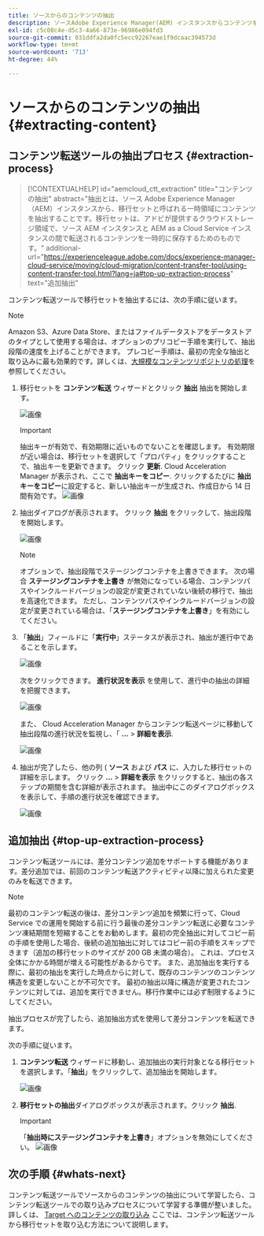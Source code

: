 ```yaml
---
title: ソースからのコンテンツの抽出
description: ソースAdobe Experience Manager(AEM) インスタンスからコンテンツを抽出し、後でCloud ServiceAEMインスタンスに転送する方法を説明します。
exl-id: c5c08c4e-d5c3-4a66-873e-96986e094fd3
source-git-commit: 031ddfa2da0fc5ecc92267eae1f9dcaac394573d
workflow-type: tm+mt
source-wordcount: '713'
ht-degree: 44%

---
```


# ソースからのコンテンツの抽出 {#extracting-content}

## コンテンツ転送ツールの抽出プロセス {#extraction-process}

>[!CONTEXTUALHELP]
>id="aemcloud_ctt_extraction"
>title="コンテンツの抽出"
>abstract="抽出とは、ソース Adobe Experience Manager（AEM）インスタンスから、移行セットと呼ばれる一時領域にコンテンツを抽出することです。移行セットは、アドビが提供するクラウドストレージ領域で、ソース AEM インスタンスと AEM as a Cloud Service インスタンスの間で転送されるコンテンツを一時的に保存するためのものです。"
>additional-url="https://experienceleague.adobe.com/docs/experience-manager-cloud-service/moving/cloud-migration/content-transfer-tool/using-content-transfer-tool.html?lang=ja#top-up-extraction-process" text="追加抽出"


コンテンツ転送ツールで移行セットを抽出するには、次の手順に従います。

>[!NOTE]
>Amazon S3、Azure Data Store、またはファイルデータストアをデータストアのタイプとして使用する場合は、オプションのプリコピー手順を実行して、抽出段階の速度を上げることができます。 プレコピー手順は、最初の完全な抽出と取り込みに最も効果的です。詳しくは、[大規模なコンテンツリポジトリの処理](/help/journey-migration/content-transfer-tool/using-content-transfer-tool/handling-large-content-repositories.md)を参照してください。

1. 移行セットを **コンテンツ転送** ウィザードとクリック **抽出** 抽出を開始します。

   ![画像](/help/journey-migration/content-transfer-tool/assets-ctt/cttcam12.png)

   >[!IMPORTANT]
   >
   >抽出キーが有効で、有効期限に近いものでないことを確認します。 有効期限が近い場合は、移行セットを選択して「プロパティ」をクリックすることで、抽出キーを更新できます。 クリック **更新**. Cloud Acceleration Manager が表示され、ここで **抽出キーをコピー**. クリックするたびに **抽出キーをコピー**に設定すると、新しい抽出キーが生成され、作成日から 14 日間有効です。
   >![画像](/help/journey-migration/content-transfer-tool/assets-ctt/cttcam13.png)

1. 抽出ダイアログが表示されます。 クリック **抽出** をクリックして、抽出段階を開始します。

   ![画像](/help/journey-migration/content-transfer-tool/assets-ctt/cttcam14b.png)

   >[!NOTE]
   >オプションで、抽出段階でステージングコンテナを上書きできます。 次の場合 **ステージングコンテナを上書き** が無効になっている場合、コンテンツパスやインクルードバージョンの設定が変更されていない後続の移行で、抽出を高速化できます。 ただし、コンテンツパスやインクルードバージョンの設定が変更されている場合は、「**ステージングコンテナを上書き**」を有効にしてください。

1. 「**抽出**」フィールドに「**実行中**」ステータスが表示され、抽出が進行中であることを示します。

   ![画像](/help/journey-migration/content-transfer-tool/assets-ctt/cttcam15.png)

   次をクリックできます。 **進行状況を表示** を使用して、進行中の抽出の詳細を把握できます。

   ![画像](/help/journey-migration/content-transfer-tool/assets-ctt/cttcam16.png)

   また、 Cloud Acceleration Manager からコンテンツ転送ページに移動して抽出段階の進行状況を監視し、「 **...** > **詳細を表示**.

   ![画像](/help/journey-migration/content-transfer-tool/assets-ctt/cttcam17.png)

1. 抽出が完了したら、他の列 ( **ソース** および **パス** に、入力した移行セットの詳細を示します。 クリック **...** > **詳細を表示** をクリックすると、抽出の各ステップの期間を含む詳細が表示されます。 抽出中にこのダイアログボックスを表示して、手順の進行状況を確認できます。

   ![画像](/help/journey-migration/content-transfer-tool/assets-ctt/cttcam18b.png)


## 追加抽出 {#top-up-extraction-process}

コンテンツ転送ツールには、差分コンテンツ追加をサポートする機能があります。差分追加では、前回のコンテンツ転送アクティビティ以降に加えられた変更のみを転送できます。

>[!NOTE]
>最初のコンテンツ転送の後は、差分コンテンツ追加を頻繁に行って、Cloud Service での運用を開始する前に行う最後の差分コンテンツ転送に必要なコンテンツ凍結期間を短縮することをお勧めします。最初の完全抽出に対してコピー前の手順を使用した場合、後続の追加抽出に対してはコピー前の手順をスキップできます（追加の移行セットのサイズが 200 GB 未満の場合）。 これは、プロセス全体にかかる時間が増える可能性があるからです。
>また、追加抽出を実行する際に、最初の抽出を実行した時点からに対して、既存のコンテンツのコンテンツ構造を変更しないことが不可欠です。 最初の抽出以降に構造が変更されたコンテンツに対しては、追加を実行できません。移行作業中には必ず制限するようにしてください。

抽出プロセスが完了したら、追加抽出方式を使用して差分コンテンツを転送できます。

次の手順に従います。

1. **コンテンツ転送** ウィザードに移動し、追加抽出の実行対象となる移行セットを選択します。「**抽出**」をクリックして、追加抽出を開始します。

   ![画像](/help/journey-migration/content-transfer-tool/assets-ctt/cttcam19.png)

1. **移行セットの抽出**&#x200B;ダイアログボックスが表示されます。クリック **抽出**.

   >[!IMPORTANT]
   >「**抽出時にステージングコンテナを上書き**」オプションを無効にしてください。
   >![画像](/help/journey-migration/content-transfer-tool/assets-ctt/cttcam20.png)


## 次の手順 {#whats-next}

コンテンツ転送ツールでソースからのコンテンツの抽出について学習したら、コンテンツ転送ツールでの取り込みプロセスについて学習する準備が整いました。 詳しくは、 [Target へのコンテンツの取り込み](/help/journey-migration/content-transfer-tool/using-content-transfer-tool/ingesting-content.md) ここでは、コンテンツ転送ツールから移行セットを取り込む方法について説明します。
